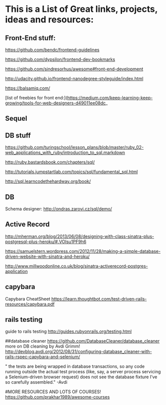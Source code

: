# This is a List of Great links, projects, ideas and resources:


## Front-End stuff:
https://github.com/bendc/frontend-guidelines

https://github.com/dypsilon/frontend-dev-bookmarks

https://github.com/sindresorhus/awesome#front-end-development

http://udacity.github.io/frontend-nanodegree-styleguide/index.html

https://balsamiq.com/

[list of freebies for front end:](https://medium.com/keep-learning-keep-growing/tools-for-web-designers-d49011ee08dc_
## Sequel


 

## DB stuff

https://github.com/turingschool/lesson_plans/blob/master/ruby_02-web_applications_with_ruby/introduction_to_sql.markdown

http://ruby.bastardsbook.com/chapters/sql/

http://tutorials.jumpstartlab.com/topics/sql/fundamental_sql.html

http://sql.learncodethehardway.org/book/


## DB

Schema designer: http://ondras.zarovi.cz/sql/demo/

## Active Record

http://mherman.org/blog/2013/06/08/designing-with-class-sinatra-plus-postgresql-plus-heroku/#.VOIsu1PF9h6

https://samuelstern.wordpress.com/2012/11/28/making-a-simple-database-driven-website-with-sinatra-and-heroku/

http://www.millwoodonline.co.uk/blog/sinatra-activerecord-postgres-application



## capybara
Capybara CheatSheet
https://learn.thoughtbot.com/test-driven-rails-resources/capybara.pdf


## rails testing

guide to rails testing
http://guides.rubyonrails.org/testing.html

##database cleaner
https://github.com/DatabaseCleaner/database_cleaner
more on DB cleaning by Avdi Grimm!
http://devblog.avdi.org/2012/08/31/configuring-database_cleaner-with-rails-rspec-capybara-and-selenium/

" the tests are being wrapped in database transactions, so any code running outside the actual test process (like, say, a server process servicing a Selenium-driven browser request) does not see the database fixture I’ve so carefully assembled." -Avdi

#MORE RESOURCES AND LOTS OF COURSES!
https://github.com/prakhar1989/awesome-courses
